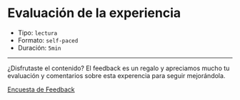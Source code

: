 # Evaluación de la experiencia

* Tipo: `lectura`
* Formato: `self-paced`
* Duración: `5min`

***
¿Disfrutaste el contenido? El feedback es un regalo y apreciamos mucho tu
evaluación y comentarios sobre esta experencia para seguir mejorándola.

[Encuesta de Feedback](https://laboratoria.typeform.com/to/bt8tPFdv#uid=xxxxx&email=xxxxx&name=xxxxx&cohortid=xxxxx&courseid=xxxxx&unitid=xxxxx&partid=xxxxx&fname=xxxxx&parte=xxxxx&coursename=xxxxx)

